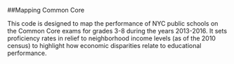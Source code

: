 ##Mapping Common Core

This code is designed to map the performance of NYC public schools on the Common Core exams for grades 3-8 during the years 2013-2016. It sets proficiency rates in relief to neighborhood income levels (as of the 2010 census) to highlight how economic disparities relate to educational performance.
